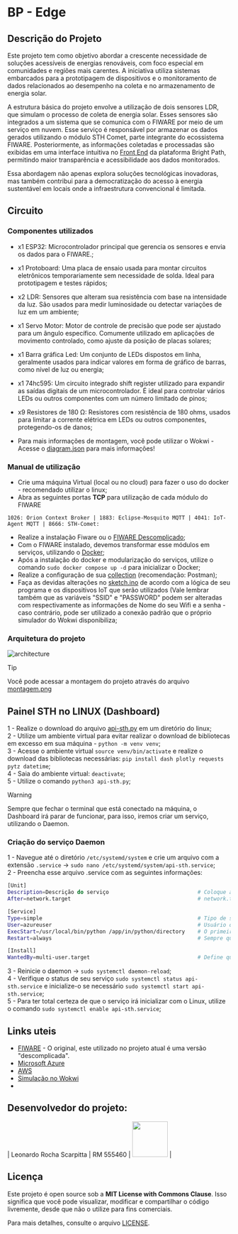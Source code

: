 # BP - Edge

## Descrição do Projeto
Este projeto tem como objetivo abordar a crescente necessidade de soluções acessíveis de energias renováveis, com foco especial em comunidades e regiões mais carentes. A iniciativa utiliza sistemas embarcados para a prototipagem de dispositivos e o monitoramento de dados relacionados ao desempenho na coleta e no armazenamento de energia solar.

A estrutura básica do projeto envolve a utilização de dois sensores LDR, que simulam o processo de coleta de energia solar. Esses sensores são integrados a um sistema que se comunica com o FIWARE por meio de um serviço em nuvem. Esse serviço é responsável por armazenar os dados gerados utilizando o módulo STH Comet, parte integrante do ecossistema FIWARE. Posteriormente, as informações coletadas e processadas são exibidas em uma interface intuitiva no [Front End](https://github.com/Bright-Path-Team/bp-front) da plataforma Bright Path, permitindo maior transparência e acessibilidade aos dados monitorados.

Essa abordagem não apenas explora soluções tecnológicas inovadoras, mas também contribui para a democratização do acesso à energia sustentável em locais onde a infraestrutura convencional é limitada.

## Circuito
### Componentes utilizados
- x1 ESP32: Microcontrolador principal que gerencia os sensores e envia os dados para o FIWARE.;
- x1 Protoboard: Uma placa de ensaio usada para montar circuitos eletrônicos temporariamente sem necessidade de solda. Ideal para prototipagem e testes rápidos;
- x2 LDR: Sensores que alteram sua resistência com base na intensidade da luz. São usados para medir luminosidade ou detectar variações de luz em um ambiente;
- x1 Servo Motor: Motor de controle de precisão que pode ser ajustado para um ângulo específico. Comumente utilizado em aplicações de movimento controlado, como ajuste da posição de placas solares;
- x1 Barra gráfica Led: Um conjunto de LEDs dispostos em linha, geralmente usados para indicar valores em forma de gráfico de barras, como nível de luz ou energia;
- x1 74hc595: Um circuito integrado shift register utilizado para expandir as saídas digitais de um microcontrolador. É ideal para controlar vários LEDs ou outros componentes com um número limitado de pinos;
- x9 Resistores de 180 Ω: Resistores com resistência de 180 ohms, usados para limitar a corrente elétrica em LEDs ou outros componentes, protegendo-os de danos;

- Para mais informações de montagem, você pode utilizar o Wokwi - Acesse o [diagram.json](/diagram.json) para mais informações!

### Manual de utilização
- Crie uma máquina Virtual (local ou no cloud) para fazer o uso do docker - recomendado utilizar o linux;
- Abra as seguintes portas **TCP** para utilização de cada módulo do FIWARE
```
1026: Orion Context Broker | 1883: Eclipse-Mosquito MQTT | 4041: IoT-Agent MQTT | 8666: STH-Comet:
```
- Realize a instalação Fiware ou o [FIWARE Descomplicado](https://github.com/fabiocabrini/fiware);
- Com o FIWARE instalado, devemos transformar esse módulos em serviços, utilizando o [Docker](https://www.docker.com/);
- Após a instalação do docker e modularização do serviços, utilize o comando `sudo docker compose up -d` para inicializar o Docker;
- Realize a configuração de sua [collection](https://github.com/fabiocabrini/fiware/blob/main/FIWARE%20Descomplicado.postman_collection.json) (recomendação: Postman);
- Faça as devidas alterações no [sketch.ino](/sketch.ino) de acordo com a lógica de seu programa e os dispositivos IoT que serão utilizados (Vale lembrar também que as variáveis "SSID" e "PASSWORD" podem ser alteradas com respectivamente as informações de Nome do seu Wifi e a senha - caso contrário, pode ser utilizado a conexão padrão que o próprio simulador do Wokwi disponibiliza;

### Arquitetura do projeto
![architecture](https://github.com/user-attachments/assets/60c8cd75-7416-4107-9f3f-bd73ed70b870)

> [!TIP]
> Você pode acessar a montagem do projeto através do arquivo [montagem.png](/montagem.png)

## Painel STH no LINUX (Dashboard)
1 - Realize o download do arquivo [api-sth.py](/api-sth.py) em um diretório do linux; <br>
2 - Utilize um ambiente virtual para evitar realizar o download de bibliotecas em excesso em sua máquina - `python -m venv venv`; <br>
3 - Acesse o ambiente virtual `source venv/bin/activate` e realize o download das bibliotecas necessárias: `pip install dash plotly requests pytz datetime`; <br>
4 - Saia do ambiente virtual: `deactivate`; <br>
5 - Utilize o comando `python3 api-sth.py`;

> [!WARNING]  
> Sempre que fechar o terminal que está conectado na máquina, o Dashboard irá parar de funcionar, para isso, iremos criar um serviço, utilizando o Daemon.

### Criação do serviço Daemon
1 - Navegue até o diretório `/etc/systemd/system` e crie um arquivo com a extensão `.service` -> `sudo nano /etc/systemd/system/api-sth.service`; <br>
2 - Preencha esse arquivo .service com as seguintes informações:
```bash
[Unit]
Description=Descrição do serviço                            # Coloque aqui uma descrição para melhor identificação do serviço
After=network.target                                        # network.target se refere a um serviço do Linux de rede

[Service]
Type=simple                                                 # Tipo de serviço
User=azureuser                                              # Usuário que está com as configurações do api-sth.py
ExecStart=/usr/local/bin/python /app/in/python/directory    # O primeiro se refere ao diretório do python, o ultimo, o diretório em que o arquivo api-sth.py se encontra
Restart=always                                              # Sempre que houver um erro com o serviço, ele irá reiniciar/inicializar automaticamente

[Install]
WantedBy=multi-user.target                                  # Define que o serviço será iniciado automaticamente no sistema
```
3 - Reinicie o daemon -> `sudo systemctl daemon-reload`; <br>
4 - Verifique o status de seu serviço `sudo systemctl status api-sth.service` e inicialize-o se necessário `sudo systemctl start api-sth.service`; <br>
5 - Para ter total certeza de que o serviço irá inicializar com o Linux, utilize o comando `sudo systemctl enable api-sth.service`;

## Links uteis
- [FIWARE](https://github.com/FIWARE/tutorials.IoT-over-MQTT) - O original, este utilizado no projeto atual é uma versão "descomplicada".
- [Microsoft Azure](https://azure.microsoft.com/pt-br)
- [AWS](https://aws.amazon.com/)
- [Simulação no Wokwi](https://wokwi.com/projects/414369321746737153)
- 
## Desenvolvedor do projeto:

| Leonardo Rocha Scarpitta       | RM 555460              | <a target="_blank" href="https://www.linkedin.com/in/leonardorscarpitta/"><img src="https://avatars.githubusercontent.com/u/161969345?s=400&u=f9bdb6fa659af646efcd0cb9fb51a321f19faabc&v=4" width="80"></a> |

## Licença

Este projeto é open source sob a **MIT License with Commons Clause**. Isso significa que você pode visualizar, modificar e compartilhar o código livremente, desde que não o utilize para fins comerciais.

Para mais detalhes, consulte o arquivo [LICENSE](./LICENSE).
